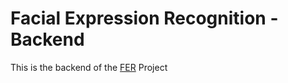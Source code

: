 # Facial Expression Recognition - Backend
This is the backend of the [FER](https://github.com/lpicanco/nanodegree-machine-learning/tree/master/capstone) Project
